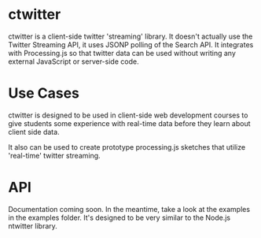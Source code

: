 ctwitter
=======

ctwitter is a client-side twitter 'streaming' library. It doesn't actually use the Twitter Streaming API,
it uses JSONP polling of the Search API. It integrates with Processing.js so that twitter data can be used
without writing any external JavaScript or server-side code.

Use Cases
=========

ctwitter is designed to be used in client-side web development courses to give students some experience
with real-time data before they learn about client side data.

It also can be used to create prototype processing.js sketches that utilize 'real-time' twitter streaming.


API
===

Documentation coming soon. In the meantime, take a look at the examples in the examples folder. It's designed
to be very similar to the Node.js ntwitter library.